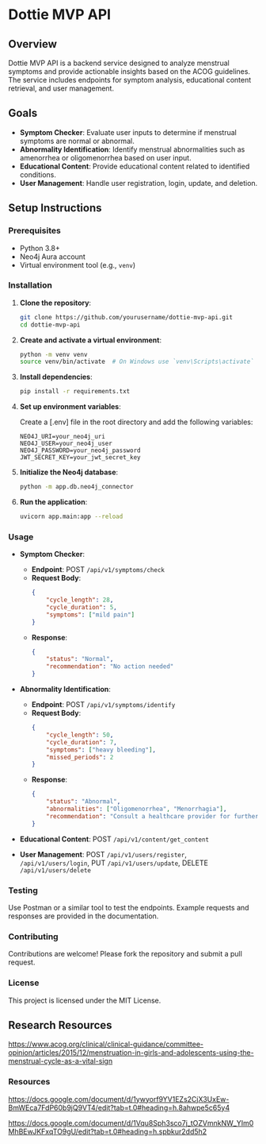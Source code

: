 # Dottie MVP API

## Overview

Dottie MVP API is a backend service designed to analyze menstrual symptoms and provide actionable insights based on the ACOG guidelines. The service includes endpoints for symptom analysis, educational content retrieval, and user management.

## Goals

- **Symptom Checker**: Evaluate user inputs to determine if menstrual symptoms are normal or abnormal.
- **Abnormality Identification**: Identify menstrual abnormalities such as amenorrhea or oligomenorrhea based on user input.
- **Educational Content**: Provide educational content related to identified conditions.
- **User Management**: Handle user registration, login, update, and deletion.

## Setup Instructions

### Prerequisites

- Python 3.8+
- Neo4j Aura account
- Virtual environment tool (e.g., `venv`)

### Installation

1. **Clone the repository**:

    ```sh
    git clone https://github.com/yourusername/dottie-mvp-api.git
    cd dottie-mvp-api
    ```

2. **Create and activate a virtual environment**:

    ```sh
    python -m venv venv
    source venv/bin/activate  # On Windows use `venv\Scripts\activate`
    ```

3. **Install dependencies**:

    ```sh
    pip install -r requirements.txt
    ```

4. **Set up environment variables**:

    Create a [.env] file in the root directory and add the following variables:

    ```env
    NEO4J_URI=your_neo4j_uri
    NEO4J_USER=your_neo4j_user
    NEO4J_PASSWORD=your_neo4j_password
    JWT_SECRET_KEY=your_jwt_secret_key
    ```

5. **Initialize the Neo4j database**:

    ```sh
    python -m app.db.neo4j_connector
    ```

6. **Run the application**:

    ```sh
    uvicorn app.main:app --reload
    ```

### Usage

- **Symptom Checker**:
  - **Endpoint**: POST `/api/v1/symptoms/check`
  - **Request Body**:
    ```json
    {
        "cycle_length": 28,
        "cycle_duration": 5,
        "symptoms": ["mild pain"]
    }
    ```
  - **Response**:
    ```json
    {
        "status": "Normal",
        "recommendation": "No action needed"
    }
    ```

- **Abnormality Identification**:
  - **Endpoint**: POST `/api/v1/symptoms/identify`
  - **Request Body**:
    ```json
    {
        "cycle_length": 50,
        "cycle_duration": 7,
        "symptoms": ["heavy bleeding"],
        "missed_periods": 2
    }
    ```
  - **Response**:
    ```json
    {
        "status": "Abnormal",
        "abnormalities": ["Oligomenorrhea", "Menorrhagia"],
        "recommendation": "Consult a healthcare provider for further evaluation."
    }
    ```

- **Educational Content**: POST `/api/v1/content/get_content`
- **User Management**: POST `/api/v1/users/register`, `/api/v1/users/login`, PUT `/api/v1/users/update`, DELETE `/api/v1/users/delete`

### Testing

Use Postman or a similar tool to test the endpoints. Example requests and responses are provided in the documentation.

### Contributing

Contributions are welcome! Please fork the repository and submit a pull request.

### License

This project is licensed under the MIT License.

## Research Resources

https://www.acog.org/clinical/clinical-guidance/committee-opinion/articles/2015/12/menstruation-in-girls-and-adolescents-using-the-menstrual-cycle-as-a-vital-sign

### Resources

https://docs.google.com/document/d/1ywyorf9YV1EZs2CjX3UxEw-BmWEca7FdP60b9jQ9VT4/edit?tab=t.0#heading=h.8ahwpe5c65y4

https://docs.google.com/document/d/1Vqu8Sph3sco7j_tOZVmnkNW_YIm0MhBEwJKFxqTO9gU/edit?tab=t.0#heading=h.spbkur2dd5h2
